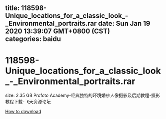 
title: 118598-Unique_locations_for_a_classic_look_-_Environmental_portraits.rar
date: Sun Jan 19 2020 13:39:07 GMT+0800 (CST)    
categories: baidu
---

# 118598-Unique_locations_for_a_classic_look_-_Environmental_portraits.rar
size: 2.35 GB
 Profoto Academy-经典独特的环境婚纱人像摄影及后期教程-摄影教程下载-飞天资源论坛
 

[How to download](https://bpcam.bemobtrk.com/go/2ceec3aa-1ca2-46d6-b9ff-aaa5c184517c?jno=5099)